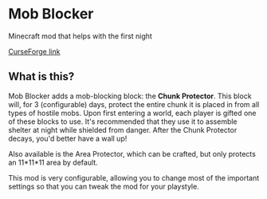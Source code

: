 # Mob Blocker
Minecraft mod that helps with the first night

[CurseForge link](https://minecraft.curseforge.com/projects/mob-blocker)

## What is this?
Mob Blocker adds a mob-blocking block: the **Chunk Protector**. This block will, for 3 (configurable) days, protect the entire chunk it is placed in from all types of hostile mobs. Upon first entering a world, each player is gifted one of these blocks to use. It's recommended that they use it to assemble shelter at night while shielded from danger. After the Chunk Protector decays, you'd better have a wall up!

Also available is the Area Protector, which can be crafted, but only protects an 11\*11\*11 area by default.

This mod is very configurable, allowing you to change most of the important settings so that you can tweak the mod for your playstyle.
